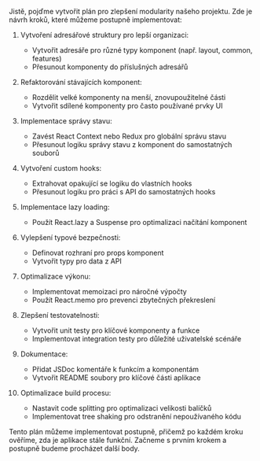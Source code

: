 Jistě, pojďme vytvořit plán pro zlepšení modularity našeho projektu. Zde je návrh kroků, které můžeme postupně implementovat:

1. Vytvoření adresářové struktury pro lepší organizaci:
   - Vytvořit adresáře pro různé typy komponent (např. layout, common, features)
   - Přesunout komponenty do příslušných adresářů

2. Refaktorování stávajících komponent:
   - Rozdělit velké komponenty na menší, znovupoužitelné části
   - Vytvořit sdílené komponenty pro často používané prvky UI

3. Implementace správy stavu:
   - Zavést React Context nebo Redux pro globální správu stavu
   - Přesunout logiku správy stavu z komponent do samostatných souborů

4. Vytvoření custom hooks:
   - Extrahovat opakující se logiku do vlastních hooks
   - Přesunout logiku pro práci s API do samostatných hooks

5. Implementace lazy loading:
   - Použít React.lazy a Suspense pro optimalizaci načítání komponent

6. Vylepšení typové bezpečnosti:
   - Definovat rozhraní pro props komponent
   - Vytvořit typy pro data z API

7. Optimalizace výkonu:
   - Implementovat memoizaci pro náročné výpočty
   - Použít React.memo pro prevenci zbytečných překreslení

8. Zlepšení testovatelnosti:
   - Vytvořit unit testy pro klíčové komponenty a funkce
   - Implementovat integration testy pro důležité uživatelské scénáře

9. Dokumentace:
   - Přidat JSDoc komentáře k funkcím a komponentám
   - Vytvořit README soubory pro klíčové části aplikace

10. Optimalizace build procesu:
    - Nastavit code splitting pro optimalizaci velikosti balíčků
    - Implementovat tree shaking pro odstranění nepoužívaného kódu

Tento plán můžeme implementovat postupně, přičemž po každém kroku ověříme, zda je aplikace stále funkční. Začneme s prvním krokem a postupně budeme procházet další body.